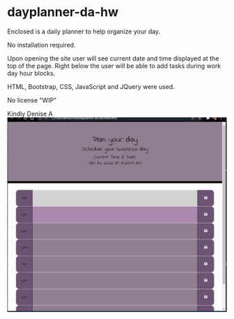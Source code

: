 # dayplanner-da-hw
Enclosed is a daily planner to help organize your day.

No installation required.

Upon opening the site user will see current date and time displayed at the top of the page. Right below the user will be able to add tasks during work day hour blocks.

HTML, Bootstrap, CSS, JavaScript and JQuery were used.

No license "WIP"

Kindly Denise A
![load page](./assets/dayplanner.gif) 